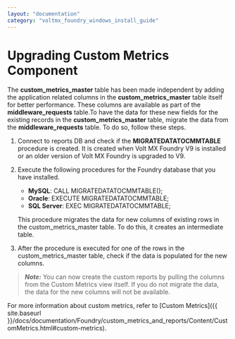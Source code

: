 ```yaml
---
layout: "documentation"
category: "voltmx_foundry_windows_install_guide"
---
```

                         


Upgrading Custom Metrics Component
==================================

The **custom\_metrics\_master** table has been made independent by adding the application related columns in the **custom\_metrics\_master** table itself for better performance. These columns are available as part of the **middleware\_requests** table.To have the data for these new fields for the existing records in the **custom\_metrics\_master** table, migrate the data from the **middleware\_requests** table. To do so, follow these steps.

1.  Connect to reports DB and check if the **MIGRATEDATATOCMMTABLE** procedure is created. It is created when Volt MX Foundry V9 is installed or an older version of Volt MX Foundry is upgraded to V9.
2.  Execute the following procedures for the Foundry database that you have installed.
    
    *   **MySQL**: CALL MIGRATEDATATOCMMTABLE();
    *   **Oracle**: EXECUTE MIGRATEDATATOCMMTABLE;
    *   **SQL Server**: EXEC MIGRATEDATATOCMMTABLE;
    
    This procedure migrates the data for new columns of existing rows in the custom\_metrics\_master table. To do this, it creates an intermediate table.
    
3.  After the procedure is executed for one of the rows in the custom\_metrics\_master table, check if the data is populated for the new columns.

> **_Note:_** You can now create the custom reports by pulling the columns from the Custom Metrics view itself. If you do not migrate the data, the data for the new columns will not be available.

For more information about custom metrics, refer to [Custom Metrics]({{ site.baseurl }}/docs/documentation/Foundry/custom_metrics_and_reports/Content/CustomMetrics.html#custom-metrics).
